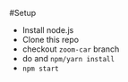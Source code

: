 #Setup
- Install node.js
- Clone this repo
- checkout `zoom-car` branch
- do and `npm/yarn install`
- `npm start`
